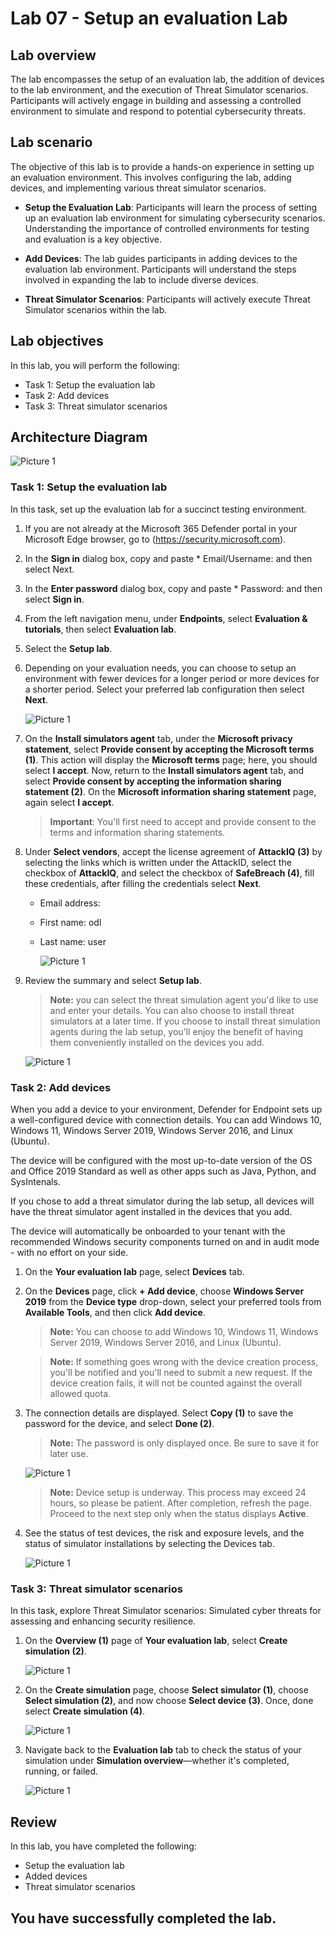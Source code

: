 # Lab 07 - Setup an evaluation Lab

## Lab overview

The lab encompasses the setup of an evaluation lab, the addition of devices to the lab environment, and the execution of Threat Simulator scenarios. Participants will actively engage in building and assessing a controlled environment to simulate and respond to potential cybersecurity threats.

## Lab scenario

The objective of this lab is to provide a hands-on experience in setting up an evaluation environment. This involves configuring the lab, adding devices, and implementing various threat simulator scenarios.

- **Setup the Evaluation Lab**: Participants will learn the process of setting up an evaluation lab environment for simulating cybersecurity scenarios.
Understanding the importance of controlled environments for testing and evaluation is a key objective.

- **Add Devices**: The lab guides participants in adding devices to the evaluation lab environment.
Participants will understand the steps involved in expanding the lab to include diverse devices.

- **Threat Simulator Scenarios**: Participants will actively execute Threat Simulator scenarios within the lab.

## Lab objectives

In this lab, you will perform the following:

- Task 1: Setup the evaluation lab
- Task 2: Add devices
- Task 3: Threat simulator scenarios

## Architecture Diagram

![Picture 1](../Media/Architecture-07.PNG)

### Task 1: Setup the evaluation lab

In this task, set up the evaluation lab for a succinct testing environment.

1. If you are not already at the Microsoft 365 Defender portal in your Microsoft Edge browser, go to (https://security.microsoft.com). 

1. In the **Sign in** dialog box, copy and paste * Email/Username: <inject key="AzureAdUserEmail"></inject> and then select Next.

1. In the **Enter password** dialog box, copy and paste * Password: <inject key="AzureAdUserPassword"></inject> and then select **Sign in**.

1. From the left navigation menu, under **Endpoints**, select **Evaluation & tutorials**, then select **Evaluation lab**.

1. Select the **Setup lab**.

1. Depending on your evaluation needs, you can choose to setup an environment with fewer devices for a longer period or more devices for a shorter period. Select your preferred lab configuration then select **Next**.

    ![Picture 1](../Media/labconfigurations.png)

1. On the **Install simulators agent** tab, under the **Microsoft privacy statement**, select **Provide consent by accepting the Microsoft terms (1)**. This action will display the **Microsoft terms** page; here, you should select **I accept**. Now, return to the **Install simulators agent** tab, and select **Provide consent by accepting the information sharing statement (2)**. On the **Microsoft information sharing statement** page, again select **I accept**.

    >**Important**: You'll first need to accept and provide consent to the terms and information sharing statements.

1. Under **Select vendors**, accept the license agreement of **AttackIQ (3)** by selecting the links which is written under the AttackID, select the checkbox of **AttackIQ**, and select the checkbox of **SafeBreach (4)**, fill these credentials, after filling the credentials select **Next**.

    - Email address: <inject key="AzureAdUserEmail"></inject>
    - First name: odl
    - Last name: user <inject key="DeploymentID" enableCopy="false"></inject>

        ![Picture 1](../Media/install-simulator.png)

1. Review the summary and select **Setup lab**.  

    >**Note:** you can select the threat simulation agent you'd like to use and enter your details. You can also choose to install threat simulators at a later time. If you choose to install threat simulation agents during the lab setup, you'll enjoy the benefit of having them conveniently installed on the devices you add.

    ![Picture 1](../Media/lab-setup-summary.png)

### Task 2: Add devices

When you add a device to your environment, Defender for Endpoint sets up a well-configured device with connection details. You can add Windows 10, Windows 11, Windows Server 2019, Windows Server 2016, and Linux (Ubuntu).

The device will be configured with the most up-to-date version of the OS and Office 2019 Standard as well as other apps such as Java, Python, and SysIntenals.

If you chose to add a threat simulator during the lab setup, all devices will have the threat simulator agent installed in the devices that you add.

The device will automatically be onboarded to your tenant with the recommended Windows security components turned on and in audit mode - with no effort on your side.

1. On the **Your evaluation lab** page, select **Devices** tab.

1. On the **Devices** page, click **+ Add device**, choose **Windows Server 2019** from the **Device type** drop-down, select your preferred tools from **Available Tools**, and then click **Add device**.

    >**Note:** You can choose to add Windows 10, Windows 11, Windows Server 2019, Windows Server 2016, and Linux (Ubuntu).

    >**Note:** If something goes wrong with the device creation process, you'll be notified and you'll need to submit a new request. If the device creation fails, it will not be counted against the overall allowed quota.

1. The connection details are displayed. Select **Copy (1)** to save the password for the device, and select **Done (2)**.

    >**Note:** The password is only displayed once. Be sure to save it for later use.

    ![Picture 1](../Media/add-machine-eval-lab-new.png)

    >**Note:** Device setup is underway. This process may exceed 24 hours, so please be patient. After completion, refresh the page. Proceed to the next step only when the status displays **Active**.

1. See the status of test devices, the risk and exposure levels, and the status of simulator installations by selecting the Devices tab.

    ![Picture 1](../Media/test-device.png)

### Task 3: Threat simulator scenarios

In this task, explore Threat Simulator scenarios: Simulated cyber threats for assessing and enhancing security resilience.

1. On the **Overview (1)** page of **Your evaluation lab**, select **Create simulation (2)**.

    ![Picture 1](../Media/create-gallery.png)

1. On the **Create simulation** page, choose **Select simulator (1)**, choose **Select simulation (2)**, and now choose **Select device (3)**. Once, done select **Create simulation (4)**.

    ![Picture 1](../Media/simulation.png)

1. Navigate back to the **Evaluation lab** tab to check the status of your simulation under **Simulation overview**—whether it's completed, running, or failed.

    ![Picture 1](../Media/simulations-tab.png)

## Review
In this lab, you have completed the following:

- Setup the evaluation lab
- Added devices
- Threat simulator scenarios

## You have successfully completed the lab.
